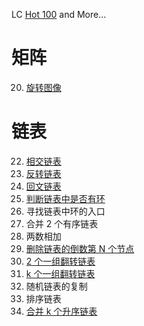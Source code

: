 LC [Hot 100](https://leetcode.cn/studyplan/top-100-liked/) and More...

# 矩阵

20. [旋转图像](./matrix/mat20.go)

# 链表

22. [相交链表](./llist/llist22.go)
23. [反转链表](./llist/llist23.go)
24. [回文链表](./llist/llist24.go)
25. [判断链表中是否有环](./llist/llist25.go)
26. 寻找链表中环的入口
27. 合并 2 个有序链表
28. 两数相加
29. [删除链表的倒数第 N 个节点](./llist/llist29.go)
30. [2 个一组翻转链表](./llist/llist30.go)
31. [k 个一组翻转链表](./llist/llist31.go)
32. 随机链表的复制
33. 排序链表
34. [合并 k 个升序链表](./llist/llist34.go)
